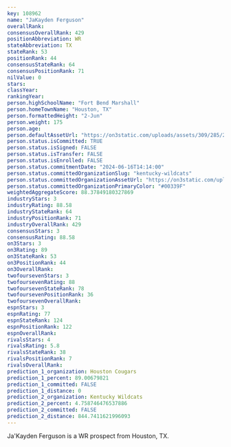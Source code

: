 ```yaml
---
key: 108962
name: "JaKayden Ferguson"
overallRank: 
consensusOverallRank: 429
positionAbbreviation: WR
stateAbbreviation: TX
stateRank: 53
positionRank: 44
consensusStateRank: 64
consensusPositionRank: 71
nilValue: 0
stars: 
classYear: 
rankingYear: 
person.highSchoolName: "Fort Bend Marshall"
person.homeTownName: "Houston, TX"
person.formattedHeight: "2-Jun"
person.weight: 175
person.age: 
person.defaultAssetUrl: "https://on3static.com/uploads/assets/309/285/285309.jpg"
person.status.isCommitted: TRUE
person.status.isSigned: FALSE
person.status.isTransfer: FALSE
person.status.isEnrolled: FALSE
person.status.commitmentDate: "2024-06-16T14:14:00"
person.status.committedOrganizationSlug: "kentucky-wildcats"
person.status.committedOrganizationAssetUrl: "https://on3static.com/uploads/assets/984/149/149984.svg"
person.status.committedOrganizationPrimaryColor: "#00339F"
weightedAggregateScore: 88.37849180327869
industryStars: 3
industryRating: 88.58
industryStateRank: 64
industryPositionRank: 71
industryOverallRank: 429
consensusStars: 3
consensusRating: 88.58
on3Stars: 3
on3Rating: 89
on3StateRank: 53
on3PositionRank: 44
on3OverallRank: 
twofoursevenStars: 3
twofoursevenRating: 88
twofoursevenStateRank: 78
twofoursevenPositionRank: 36
twofoursevenOverallRank: 
espnStars: 3
espnRating: 77
espnStateRank: 124
espnPositionRank: 122
espnOverallRank: 
rivalsStars: 4
rivalsRating: 5.8
rivalsStateRank: 38
rivalsPositionRank: 7
rivalsOverallRank: 
prediction_1_organization: Houston Cougars
prediction_1_percent: 89.00679821
prediction_1_committed: FALSE
prediction_1_distance: 0
prediction_2_organization: Kentucky Wildcats
prediction_2_percent: 4.758746476537886
prediction_2_committed: FALSE
prediction_2_distance: 844.7411621996093
---
```

Ja'Kayden Ferguson is a WR prospect from Houston, TX.